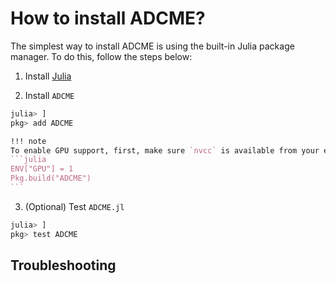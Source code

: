 # How to install ADCME?

The simplest way to install ADCME is using the built-in Julia package manager. To do this, follow the steps below:

1. Install [Julia](https://julialang.org/)

2. Install `ADCME`
```julia
julia> ]
pkg> add ADCME
```
~~~julia
!!! note
To enable GPU support, first, make sure `nvcc` is available from your environment (e.g., 	type `nvcc` in your shell and you should get the location of the executable binary file). Second, rebuild ADCME with the following command
```julia
ENV["GPU"] = 1
Pkg.build("ADCME")
```
~~~
3. (Optional) Test `ADCME.jl`

```julia
julia> ]
pkg> test ADCME
```

## Troubleshooting







